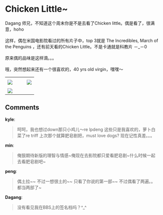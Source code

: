 # Chicken Little~

<div id="msgcns!B37A52AAF181A958!580" class="bvMsg"><div>Dagang 师兄，不知道这个周末你是不是去看了Chicken little。偶是看了，很满意，hoho</div>
<div> </div>
<div>这样，偶在米国电影院看过的所有片子中，top 3就是 The Incredibles, March of the Penguins ，还有前天看的Chicken Little。不是卡通就是科教片 －_－0</div>
<div> </div>
<div>原来偶的品味是这样滴。。。</div>
<div> </div>
<div>哦，突然想起来还有一个很喜欢的，40 yrs old virgin，嘿嘿～</div></div><table cellspacing="0" border="0"><tr><td></td></tr><tr><td valign="top"><a href="http://blufiles.storage.live.com/y1pJA0FR_8spzt15vS7miIfaEw0fe5Kkv0GQjH3fiNCyQ-Ua_wtav8xRyEucMXVqe2DytgNiV0La6s" target="_blank" rel="WLPP;url=http://blufiles.storage.live.com/y1pJA0FR_8spzt15vS7miIfaEw0fe5Kkv0GQjH3fiNCyQ-Ua_wtav8xRyEucMXVqe2DytgNiV0La6s;cnsid=cns&#033;B37A52AAF181A958&#033;581"><img src="http://blufiles.storage.live.com/y1pJA0FR_8spzt15vS7miIfaEw0fe5Kkv0GISpBzybvGLy-leGFUvww6OoUpbDbFBn88Uo6chcDJGQ" border="0" /></a></td><td width="15"></td><td valign="top"><a href="http://blufiles.storage.live.com/y1pIyK0NTEGLdAnrMx8yhvii5Kl0-FAiJQykTWW5OL2Tas_NK3i_uMjEl_JvVAcY2vTKs4QK9OxADk" target='_blank' rel="WLPP;url=http://blufiles.storage.live.com/y1pIyK0NTEGLdAnrMx8yhvii5Kl0-FAiJQykTWW5OL2Tas_NK3i_uMjEl_JvVAcY2vTKs4QK9OxADk;cnsid=cns&#033;B37A52AAF181A958&#033;582"><img src="http://blufiles.storage.live.com/y1pIyK0NTEGLdAnrMx8yhvii5Kl0-FAiJQyVBgypLstx76I6iL5sWYu0rP3UVC-bkFRysQAd7PTJeI" border="0" /></a></td></tr><tr><td></td></tr><tr><td valign="top"><a href="http://blufiles.storage.live.com/y1pA1FLiGVSZgz8Qxf-qTVIxVVb7iW-_rEz-9kkpEdJNXG-u2-7hWyaJOEp3XqGocdqMLX6BOMVmF0" target="_blank" rel="WLPP;url=http://blufiles.storage.live.com/y1pA1FLiGVSZgz8Qxf-qTVIxVVb7iW-_rEz-9kkpEdJNXG-u2-7hWyaJOEp3XqGocdqMLX6BOMVmF0;cnsid=cns&#033;B37A52AAF181A958&#033;583"><img src="http://blufiles.storage.live.com/y1pA1FLiGVSZgz8Qxf-qTVIxVVb7iW-_rEzSojRe_qxsgw9Z1ajh3LlUY7IB6PavdZ_7sQh7024bVo" border="0" /></a></td></tr></table>

## Comments

**kyle**:
> 呵呵，我也想过down那只小鸡儿～re lpdeng 这些只是我喜欢的，萝卜白菜了re triff 上次那个就算肥皂剧把，must love dogs? 现在记性真差。。。

**min**:
> 俺狠期待新版的理智与情感~俺现在去影院都只爱看肥皂剧~什么时候一起去看肥皂剧吧~

**peng**:
> 偶土拉~~ 不过一想很土的~~ 只看了你说的第一部~~ 不过偶看了两遍。。都当两部了~

**Dagang**:
> 没有看见我在BBS上的签名档吗？^_^

